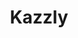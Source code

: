 ---
layout: post
title: Kazzly
creator: Ben Paster
site: http://kazzly.com
image: /lib/img/cats/three.jpg
featured: false
demodays: false
eboard: true
alumni: false
---